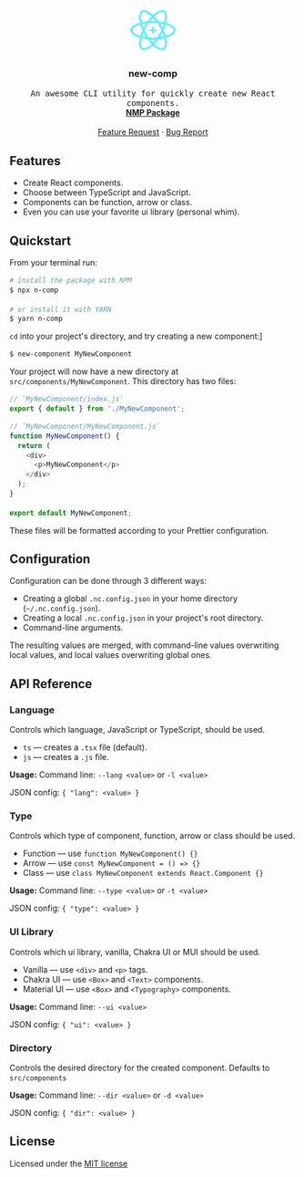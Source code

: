 <p align='center'>
  <a href='https://github.com/codingcodax/slug'>
    <img src='./.github/assets/logo.png' width='80' height='80' />
  </a>

  <h3 align='center'>new-comp</h3>

  <p align='center'>
    <samp>An awesome CLI utility for quickly create new React components.</samp>
    <br />
    <a href='https://www.npmjs.com/package/n-comp' rel='noopener noreferrer' target='_blank'><strong>NMP Package</strong></a>
    <br />
    <br />
    <a href='https://github.com/codingcodax/new-comp/issues/'>Feature Request</a>
    ·
    <a href='https://github.com/codingcodax/new-comp/issues/'>Bug Report</a>
  </p>
</p>

## Features

- Create React components.
- Choose between TypeScript and JavaScript.
- Components can be function, arrow or class.
- Even you can use your favorite ui library (personal whim).

## Quickstart
From your terminal run:

```bash
# install the package with NPM
$ npx n-comp

# or install it with YARN
$ yarn n-comp
```

`cd` into your project's directory, and try creating a new component:]
```bash
$ new-component MyNewComponent
```

Your project will now have a new directory at `src/components/MyNewComponent`. This directory has two files:
```javascript
// `MyNewComponent/index.js`
export { default } from './MyNewComponent';
```

```javascript
// `MyNewComponent/MyNewComponent.js`
function MyNewComponent() {
  return (
    <div>
      <p>MyNewComponent</p>
    </div>
  );
}

export default MyNewComponent;
```
These files will be formatted according to your Prettier configuration.

## Configuration
Configuration can be done through 3 different ways:

- Creating a global `.nc.config.json` in your home directory (`~/.nc.config.json`).
- Creating a local `.nc.config.json` in your project's root directory.
- Command-line arguments.

The resulting values are merged, with command-line values overwriting local values, and local values overwriting global ones.

## API Reference

### Language
Controls which language, JavaScript or TypeScript, should be used.

- `ts` — creates a `.tsx` file (default).
- `js` — creates a `.js` file.

**Usage:**
Command line: `--lang <value>` or `-l <value>`

JSON config: `{ "lang": <value> }`

### Type
Controls which type of component, function, arrow or class should be used.

- Function — use `function MyNewComponent() {}`
- Arrow — use `const MyNewComponent = () => {}`
- Class — use `class MyNewComponent extends React.Component {}`

**Usage:**
Command line: `--type <value>` or `-t <value>`

JSON config: `{ "type": <value> }`

### UI Library
Controls which ui library, vanilla, Chakra UI or MUI should be used.

- Vanilla — use `<div>` and `<p>` tags.
- Chakra UI — use `<Box>` and `<Text>` components.
- Material UI — use `<Box>` and `<Typography>` components.

**Usage:**
Command line: `--ui <value>`

JSON config: `{ "ui": <value> }`

### Directory
Controls the desired directory for the created component. Defaults to `src/components`

**Usage:**
Command line: `--dir <value>` or `-d <value>`

JSON config: `{ "dir": <value> }`

## License

Licensed under the [MIT license](./LICENSE.md)
